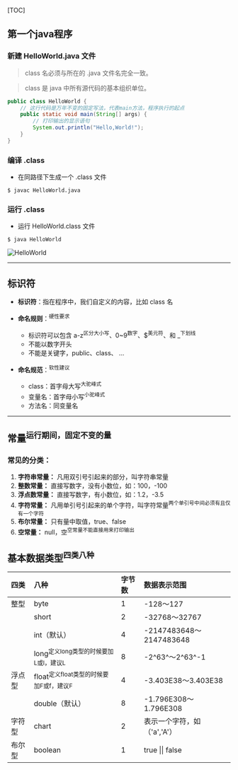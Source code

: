 [TOC]
## 第一个java程序

### 新建 HelloWorld.java 文件

> class 名必须与所在的 .java 文件名完全一致。

> class 是 java 中所有源代码的基本组织单位。
```java
public class HelloWorld {
    // 这行代码是万年不变的固定写法，代表main方法，程序执行的起点
    public static void main(String[] args) {
      	// 打印输出的显示语句
        System.out.println("Hello,World!");
    }
}
```
### 编译 .class

+ 在同路径下生成一个 .class 文件
```shell
$ javac HelloWorld.java 
```
### 运行 .class

+ 运行 HelloWorld.class 文件
```shell
$ java HelloWorld
```
![HelloWorld](https://i.loli.net/2019/06/10/5cfe736c1914074988.png "HelloWorld")

___

## 标识符

* __标识符__：指在程序中，我们自定义的内容，比如 class 名

+ __命名规则__：<sup>硬性要求</sup>
  + 标识符可以包含 a-z<sup>区分大小写</sup>、0~9<sup>数字</sup>、$<sup>美元符</sup>、和 _<sup>下划线</sup>
  + 不能以数字开头
  + 不能是关键字，public、class、 ...

+ __命名规范__：<sup>软性建议</sup>
  + class：首字母大写<sup>大驼峰式</sup>
  + 变量名：首字母小写<sup>小驼峰式</sup>
  + 方法名：同变量名

___

## 常量<sup>运行期间，固定不变的量</sup>

### 常见的分类：

1. __字符串常量：__ 凡用双引号引起来的部分，叫字符串常量
2. __整数常量：__ 直接写数字，没有小数位，如：100，-100
3. __浮点数常量：__ 直接写数字，有小数位，如：1.2，-3.5
4. __字符常量：__ 凡用单引号引起来的单个字符，叫字符常量<sup>两个单引号中间必须有且仅有一个字符</sup>
5. __布尔常量：__ 只有量中取值，true、false
6. __空常量：__ null，空<sup>空常量不能直接用来打印输出</sup>

## 基本数据类型<sup>四类八种</sup>

| 四类   | 八种                                       | 字节数 | 数据表示范围                |
| :----- | :----------------------------------------- | :----- | :-------------------------- |
| 整型   | byte                                       | 1      | -128～127                   |
|        | short                                      | 2      | -32768～32767               |
|        | int（默认）                                | 4      | -2147483648～2147483648     |
|        | long<sup>定义long类型的时候要加L或l，建议L</sup>   | 8      | -2^63^～2^63^-1             |
| 浮点型 | float<sup>定义float类型的时候要加F或f，建议F</sup> | 4      | -3.403E38～3.403E38         |
|        | double（默认）                             | 8      | -1.796E308～1.796E308       |
| 字符型 | chart                                      | 2      | 表示一个字符，如（'a','A'） |
| 布尔型 | boolean                                    | 1      | true \|\| false             |

